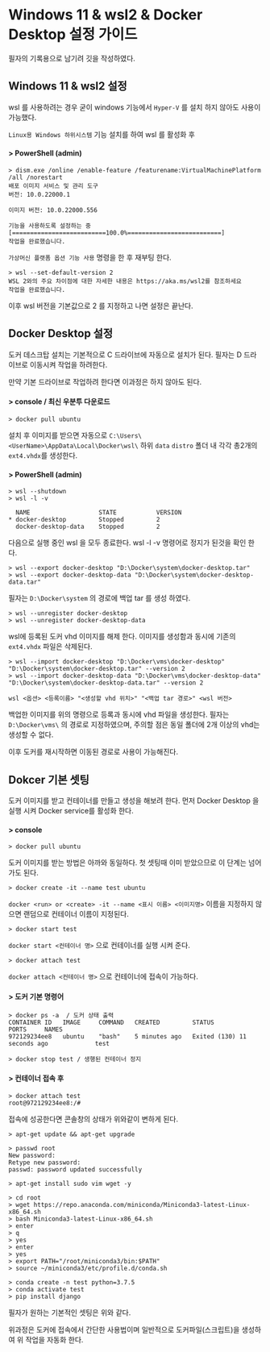 # Windows 11 & wsl2 & Docker Desktop 설정 가이드
필자의 기록용으로 남기려 깃을 작성하였다.


## Windows 11 & wsl2 설정
wsl 를 사용하려는 경우 굳이 windows 기능에서 `Hyper-V` 를 설치 하지 않아도 사용이 가능했다.

`Linux용 Windows 하위시스템` 기능 설치를 하여 wsl 를 활성화 후 
#### > PowerShell (admin)
```
> dism.exe /online /enable-feature /featurename:VirtualMachinePlatform /all /norestart
배포 이미지 서비스 및 관리 도구
버전: 10.0.22000.1

이미지 버전: 10.0.22000.556

기능을 사용하도록 설정하는 중
[==========================100.0%==========================]
작업을 완료했습니다.
```
`가상머신 플랫폼 옵션 기능 사용` 명령을 한 후 재부팅 한다.
```
> wsl --set-default-version 2
WSL 2와의 주요 차이점에 대한 자세한 내용은 https://aka.ms/wsl2를 참조하세요
작업을 완료했습니다.
```
이후 wsl 버전을 기본값으로 2 를 지정하고 나면 설정은 끝난다.


## Docker Desktop 설정
도커 데스크탑 설치는 기본적으로 C 드라이브에 자동으로 설치가 된다. 필자는 D 드라이브로 이동시켜 작업을 하려한다.

만약 기본 드라이브로 작업하려 한다면 이과정은 하지 않아도 된다.
#### > console / 최신 우분투 다운로드
```
> docker pull ubuntu
```
설치 후 이미지를 받으면 자동으로 `C:\Users\<UserName>\AppData\Local\Docker\wsl\` 하위 `data` `distro` 폴더 내 각각 총2개의 `ext4.vhdx`를 생성한다.

#### > PowerShell (admin)
```
> wsl --shutdown
> wsl -l -v

  NAME                   STATE           VERSION
* docker-desktop         Stopped         2
  docker-desktop-data    Stopped         2
```
다음으로 실행 중인 wsl 을 모두 종료한다. wsl -l -v 명령어로 정지가 된것을 확인 한다.

```
> wsl --export docker-desktop "D:\Docker\system\docker-desktop.tar"
> wsl --export docker-desktop-data "D:\Docker\system\docker-desktop-data.tar"
```
필자는 `D:\Docker\system` 의 경로에 백업 tar 를 생성 하였다.
```
> wsl --unregister docker-desktop
> wsl --unregister docker-desktop-data
```
wsl에 등록된 도커 vhd 이미지를 해제 한다. 이미지를 생성함과 동시에 기존의 `ext4.vhdx` 파일은 삭제된다.
```
> wsl --import docker-desktop "D:\Docker\vms\docker-desktop" "D:\Docker\system\docker-desktop.tar" --version 2
> wsl --import docker-desktop-data "D:\Docker\vms\docker-desktop-data" "D:\Docker\system\docker-desktop-data.tar" --version 2
```
`wsl <옵션> <등록이름> "<생성할 vhd 위치>" "<백업 tar 경로>" <wsl 버전>`

백업한 이미지를 위의 명령으로 등록과 동시에 vhd 파일을 생성한다. 필자는 `D:\Docker\vms\` 의 경로로 지정하였으며, 주의할 점은 동일 폴더에 2개 이상의 vhd는 생성할 수 없다.

이후 도커를 재시작하면 이동된 경로로 사용이 가능해진다.


## Dokcer 기본 셋팅
도커 이미지를 받고 컨테이너를 만들고 생성을 해보려 한다. 먼저 Docker Desktop 을 실행 시켜 Docker service를 활성화 한다.
#### > console
```
> docker pull ubuntu
```
도커 이미지를 받는 방법은 아까와 동일하다. 첫 셋팅때 이미 받았으므로 이 단계는 넘어가도 된다.
```
> docker create -it --name test ubuntu
```
`docker <run> or <create> -it --name <표시 이름> <이미지명>` 이름을 지정하지 않으면 랜덤으로 컨테이너 이름이 지정된다.
```
> docker start test
```
`docker start <컨테이너 명>` 으로 컨테이너를 실행 시켜 준다.
```
> docker attach test
```
`docker attach <컨테이너 명>` 으로 컨테이너에 접속이 가능하다.
#### > 도커 기본 명령어
```
> docker ps -a  / 도커 상태 출력
CONTAINER ID   IMAGE     COMMAND   CREATED         STATUS                        PORTS     NAMES
972129234ee8   ubuntu    "bash"    5 minutes ago   Exited (130) 11 seconds ago             test

> docker stop test / 생행된 컨테이너 정지
```
#### > 컨테이너 접속 후
```
> docker attach test
root@972129234ee8:/#
```
접속에 성공한다면 콘솔창의 상태가 위와같이 변하게 된다.
```
> apt-get update && apt-get upgrade

> passwd root
New password:
Retype new password:
passwd: password updated successfully

> apt-get install sudo vim wget -y

> cd root
> wget https://repo.anaconda.com/miniconda/Miniconda3-latest-Linux-x86_64.sh
> bash Miniconda3-latest-Linux-x86_64.sh
> enter
> q
> yes
> enter
> yes
> export PATH="/root/miniconda3/bin:$PATH"
> source ~/miniconda3/etc/profile.d/conda.sh

> conda create -n test python=3.7.5
> conda activate test
> pip install django 
```
필자가 원하는 기본적인 셋팅은 위와 같다.

위과정은 도커에 접속에서 간단한 사용법이며 일반적으로 도커파일(스크립트)을 생성하여 위 작업을 자동화 한다.
